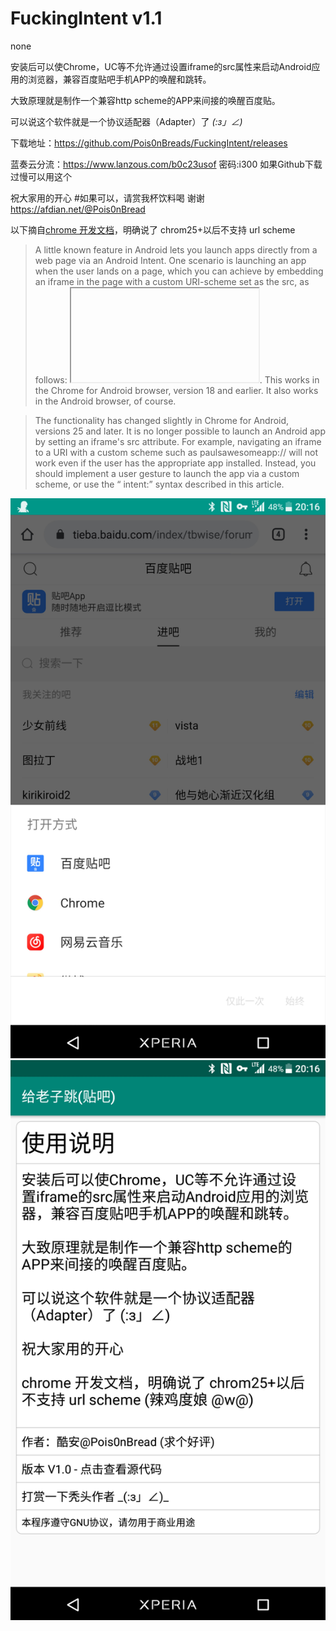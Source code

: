 # FuckingIntent v1.1
none


安装后可以使Chrome，UC等不允许通过设置iframe的src属性来启动Android应用的浏览器，兼容百度贴吧手机APP的唤醒和跳转。

大致原理就是制作一个兼容http scheme的APP来间接的唤醒百度贴。

可以说这个软件就是一个协议适配器（Adapter）了 _(:з」∠)_

下载地址：https://github.com/Pois0nBreads/FuckingIntent/releases

蓝奏云分流：https://www.lanzous.com/b0c23usof 密码:i300 如果Github下载过慢可以用这个

祝大家用的开心 #如果可以，请赏我杯饮料喝 谢谢 https://afdian.net/@Pois0nBread

以下摘自[chrome 开发文档]( https://developer.chrome.com/multidevice/android/intents)，明确说了 chrom25+以后不支持 url scheme

> A little known feature in Android lets you launch apps directly from a web page via an Android Intent. One scenario is launching an app when the user lands on a page, which you can achieve by embedding an iframe in the page with a custom URI-scheme set as the src, as follows: <iframe src="paulsawesomeapp://page1"> </iframe>. This works in the Chrome for Android browser, version 18 and earlier. It also works in the Android browser, of course.

> The functionality has changed slightly in Chrome for Android, versions 25 and later. It is no longer possible to launch an Android app by setting an iframe's src attribute. For example, navigating an iframe to a URI with a custom scheme such as paulsawesomeapp:// will not work even if the user has the appropriate app installed. Instead, you should implement a user gesture to launch the app via a custom scheme, or use the “ intent:” syntax described in this article.

![image](https://github.com/Pois0nBreads/FuckingIntent/blob/master/images/Screenshot_20200126-201633.jpg)
![image](https://github.com/Pois0nBreads/FuckingIntent/blob/master/images/Screenshot_20200126-201651.jpg)
